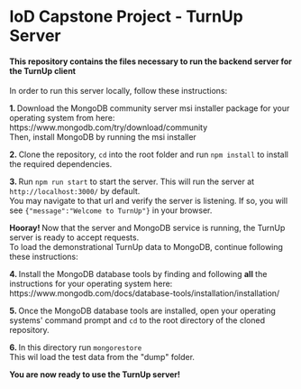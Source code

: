 # IoD Capstone Project - TurnUp Server
<h4>This repository contains the files necessary to run the backend server for the TurnUp client</h4>
<p>In order to run this server locally, follow these instructions:<p>
  
<p><strong>1. </strong>Download the MongoDB community server msi installer package for your operating system from here:</br>
https://www.mongodb.com/try/download/community</br>
Then, install MongoDB by running the msi installer</p>

<p><strong>2. </strong>Clone the repository, <code>cd</code> into the root folder and run <code>npm install</code> to install the required dependencies.</p>

<p><strong>3. </strong>Run <code>npm run start</code> to start the server. This will run the server at <code>http://localhost:3000/</code> by default.</br>
You may navigate to that url and verify the server is listening. If so, you will see <code>{"message":"Welcome to TurnUp"}</code> in your browser.</p>

<p><strong>Hooray! </strong>Now that the server and MongoDB service is running, the TurnUp server is ready to accept requests.</br>
To load the demonstrational TurnUp data to MongoDB, continue following these instructions:</p>

<p><strong>4. </strong>Install the MongoDB database tools by finding and following <strong>all</strong> the instructions for your operating system here:</br>
 https://www.mongodb.com/docs/database-tools/installation/installation/</p>
 
<p><strong>5. </strong>Once the MongoDB database tools are installed, open your operating systems' command prompt and <code>cd</code> to the root directory of the cloned repository.</p>

<p><strong>6. </strong>In this directory run <code>mongorestore</code></br>
This wil load the test data from the "dump" folder.</p>

<p><strong>You are now ready to use the TurnUp server!</strong></p>
